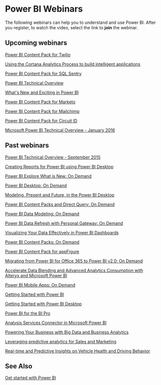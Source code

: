 ﻿<properties
   pageTitle="Power BI Webinars"
   description="Power BI Webinars"
   services="powerbi"
   documentationCenter=""
   authors="mihart"
   manager="mblythe"
   editor=""
   tags=""/>

<tags
   ms.service="powerbi"
   ms.devlang="NA"
   ms.topic="article"
   ms.tgt_pltfrm="NA"
   ms.workload="powerbi"
   ms.date="11/06/2015"
   ms.author="mihart"/>

   # Power BI Webinars

   The following webinars can help you to understand and use Power BI. After you register, to watch the video, select the link to **join** the webinar.

## Upcoming webinars

[Power BI Content Pack for Twilio](https://info.microsoft.com/CO-PowerBI-WBNR-FY16-05Nov15-TwilioPowerBIContentPack-Register.html)

[Using the Cortana Analytics Process to build intelligent applications](https://info.microsoft.com/CO-Azure-WBNR-FY16-10Nov15-CortanaIntelligentApplication-Registration.html)

[Power BI Content Pack for SQL Sentry](https://info.microsoft.com/CO-PowerBI-WBNR-FY16-10Nov15-SQLSentry-Register.html)

[Power BI Technical Overview](https://info.microsoft.com/CO-PowerBI-WBNR-FY16-11Nov15-PowerBITechnicalOverview-Register.html)

[What's New and Exciting in Power BI](https://info.microsoft.com/CO-PowerBI-WBNR-FY16-12Nov15-PowerBIWhatsNew-Register.html)

[Power BI Content Pack for Marketo](https://info.microsoft.com/CO-PowerBI-WBNR-FY16-17Nov15-MarketoPowerBIContentPack-Register.html)

[Power BI Content Pack for Mailchimp](https://info.microsoft.com/CO-PowerBI-WBNR-FY16-18Nov15-PowerBIMailchimp-Register.html)

[Power BI Content Pack for Circuit ID](https://info.microsoft.com/CO-PowerBI-WBNR-FY16-01Dec15-PowerBICircuitID-Register.html)

[Microsoft Power BI Technical Overview - January 2016](https://info.microsoft.com/CO-PowerBI-WBNR-FY16-20Jan16-PowerBITechnicalOverview-Register.html)

## Past webinars

[Power BI Technical Overview - September 2015](https://info.microsoft.com/CO-PowerBI-WBNR-FY16-09Sep-16-PowerBITechnicalOverview-Register.html)

[Creating Reports for Power BI using Power BI Desktop](https://info.microsoft.com/CO-PowerBI-WBNR-FY16-27Aug15-DeepDiveCreatingReportswithPowerBIDesktop-Register.html)

[Power BI Explore What is New: On Demand](https://info.microsoft.com/CO-PowerBI-WBNR-FY16-07JUL-GettingStartedwithPowerBI-2-Register.html?ls=JenUnderwood)

[Power BI Desktop: On Demand](https://info.microsoft.com/CO-PowerBI-WBNR-FY16-27Aug15-DeepDiveCreatingReportswithPowerBIDesktop-Register.html)

[Modeling, Present and Future, in the Power BI Desktop](https://info.microsoft.com/CO-PowerBI-WBNR-FY16-10Sep15-ModelingPowerBIDesktop-Register.html)

[Power BI Content Packs and Direct Query: On Demand](https://info.microsoft.com/CO-PowerBI-WBNR-FY16-27Aug15-DeepDiveContentPacks-Register.html)

[Power BI Data Modeling: On Demand](https://info.microsoft.com/CO-PowerBI-WBNR-FY16-10Sep15-ModelingPowerBIDesktop-Register.html)

[Power BI Data Refresh with Personal Gateway: On Demand](https://info.microsoft.com/CO-PowerBI-WBNR-FY16-24Sep15-RefreshPowerBIPersonalGateway-Register.html)

[Visualizing Your Data Effectively in Power BI Dashboards](https://info.microsoft.com/CO-PowerBI-WBNR-FY16-01Oct15-VisualizingDataPowerBIDashboard-Register.html)

[Power BI Content Packs: On Demand](https://info.microsoft.com/CO-PowerBI-WBNR-FY16-17Sep15-OrganizationalContentPacks-Register.html)

[Power BI Content Pack for appFigure](https://info.microsoft.com/CO-PowerBI-WBNR-FY16-27Oct15-appFiguresPowerBIContentPack-Register.html)

[Migrating from Power BI for Office 365 to Power BI v2.0: On Demand ](https://info.microsoft.com/CO-PowerBI-WBNR-FY16-16SEp15-MigratingPowerBIOffice365toPowerBIExperience-Register.html)

[Accelerate Data Blending and Advanced Analytics Consumption with Alteryx and Microsoft Power BI](https://info.microsoft.com/CO-PowerBI-WBNR-FY16-03Nov15-AlteryxPowerBI-Register.html)

[Power BI Mobile Apps: On Demand ](https://info.microsoft.com/CO-PowerBI-WBNR-FY16-08Oct15-PowerBIMobile-Register.html)

[Getting Started with Power BI](http://w.on24.com/r.htm?e=962188&amp;s=1&amp;k=64B23C31A95E0389C878DA4F0B3395D8&amp;partnerref=PBIcom)

[Getting Started with Power BI Desktop](http://w.on24.com/r.htm?e=966240&amp;s=1&amp;k=BF7E605ACE81A7E3E9F21024D9CAA881&amp;partnerref=PBIcom)

[Power BI for the BI Pro](http://w.on24.com/r.htm?e=962016&amp;s=1&amp;k=C884EE5DDACA36C140C527A56281C23C&amp;partnerref=PBIcom)

[Analysis Services Connector in Microsoft Power BI](http://w.on24.com/r.htm?e=947767&s=1&k=3D199B4D73D941F188EFFDEEE0B483DB&partnerref=PBIcom)

[Powering Your Business with Big Data and Business Analytics](http://w.on24.com/r.htm?e=910765&s=1&k=6660F15722BD9D2702F7EB4047AAB139&partnerref=PBIcom)

[Leveraging predictive analytics for Sales and Marketing](https://info.microsoft.com/CO-Azure-WBNR-FY16-09Sep-01-Predictive-Analytics-for-Sales-Marketing.html)

[Real-time and Predictive Insights on Vehicle Health and Driving Behavior](https://info.microsoft.com/CO-Azure-WBNR-FY16-15Sep15-Real-Time-Predictive-Insights-Cortana-Analytics-Register.html)

## See Also  
[Get started with Power BI](powerbi-service-get-started.md)  
